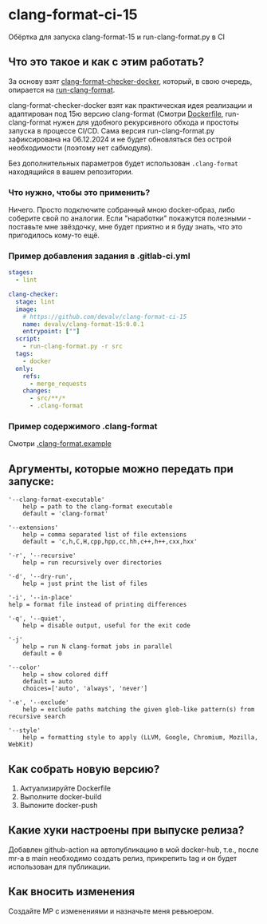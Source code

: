 # clang-format-ci-15
Обёртка для запуска clang-format-15 и run-clang-format.py в CI

## Что это такое и как с этим работать?
За основу взят [clang-format-checker-docker](https://github.com/Witekio/clang-format-checker-docker), который, в свою очередь, опирается на [run-clang-format](https://github.com/Sarcasm/run-clang-format).

clang-format-checker-docker взят как практическая идея реализации и адаптирован под 15ю версию clang-format (Смотри [Dockerfile](./.clang-format.example), run-clang-format нужен для удобного рекурсивного обхода и простоты запуска в процессе CI/CD. Сама версия run-clang-format.py зафиксирована на 06.12.2024 и не будет обновляться без острой необходимости (поэтому нет сабмодуля).

Без дополнительных параметров будет использован `.clang-format` находящийся в вашем репозитории.

### Что нужно, чтобы это применить?
Ничего. Просто подключите собранный мною docker-образ, либо соберите свой по аналогии.
Если "наработки" покажутся полезными - поставьте мне звёздочку, мне будет приятно и я буду знать, что это пригодилось кому-то ещё.

### Пример добавления задания в .gitlab-ci.yml

```yaml
stages:
  - lint

clang-checker:
  stage: lint
  image:
    # https://github.com/devalv/clang-format-ci-15 
    name: devalv/clang-format-15:0.0.1
    entrypoint: [""]
  script:
    - run-clang-format.py -r src
  tags:
    - docker
  only:
    refs:
      - merge_requests
    changes:
      - src/**/*
      - .clang-format
```

### Пример содержимого .clang-format
Смотри [.clang-format.example](./.clang-format.example)

## Аргументы, которые можно передать при запуске:
    '--clang-format-executable'
        help = path to the clang-format executable
        default = 'clang-format'
    
    '--extensions'
        help = comma separated list of file extensions
        default = 'c,h,C,H,cpp,hpp,cc,hh,c++,h++,cxx,hxx'
    
    '-r', '--recursive'
        help = run recursively over directories

    '-d', '--dry-run',
        help = just print the list of files

    '-i', '--in-place'
    help = format file instead of printing differences

    '-q', '--quiet',
        help = disable output, useful for the exit code
   
    '-j'
        help = run N clang-format jobs in parallel
        default = 0
        
    '--color'
        help = show colored diff
        default = auto
        choices=['auto', 'always', 'never']

    '-e', '--exclude'
        help = exclude paths matching the given glob-like pattern(s) from recursive search
    
    '--style'
        help = formatting style to apply (LLVM, Google, Chromium, Mozilla, WebKit)


## Как собрать новую версию?
1. Актуализируйте Dockerfile
2. Выполните docker-build
3. Выпоните docker-push

## Какие хуки настроены при выпуске релиза?
Добавлен github-action на автопубликацию в мой docker-hub, т.е., после mr-а в main необходимо создать релиз, прикрепить tag и он будет использован для публикации. 

## Как вносить изменения
Создайте МР с изменениями и назначьте меня ревьюером.
